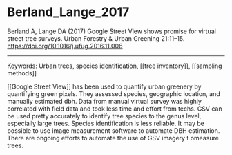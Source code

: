 # Berland_Lange_2017

Berland A, Lange DA (2017) Google Street View shows promise for virtual street tree surveys. Urban Forestry & Urban Greening 21:11–15. https://doi.org/10.1016/j.ufug.2016.11.006


---

Keywords: Urban trees, species identification, [[tree inventory]], [[sampling methods]]	  

[[Google Street View]] has been used to quantify urban greenery by quantifying green pixels. They assessed species, geographic location, and manually estimated dbh. Data from manual virtual survey was highly correlated with field data and took less time and effort from techs. GSV can be used pretty accurately to identify tree species to the genus level, especially large trees. Species identification is less reliable. It may be possible to use image measurement software to automate DBH estimation. There are ongoing efforts to automate the use of GSV imagery t omeasure trees.
